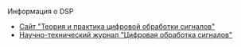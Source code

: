 Информация о DSP
- [Сайт "Теория и практика цифровой обработки сигналов"](www.dsplib.ru)
- [Научно-технический журнал "Цифровая обработка сигналов"](www.dspa.ru)

